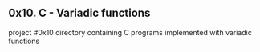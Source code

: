 ## 0x10. C - Variadic functions
project #0x10 directory containing C programs implemented with variadic functions

